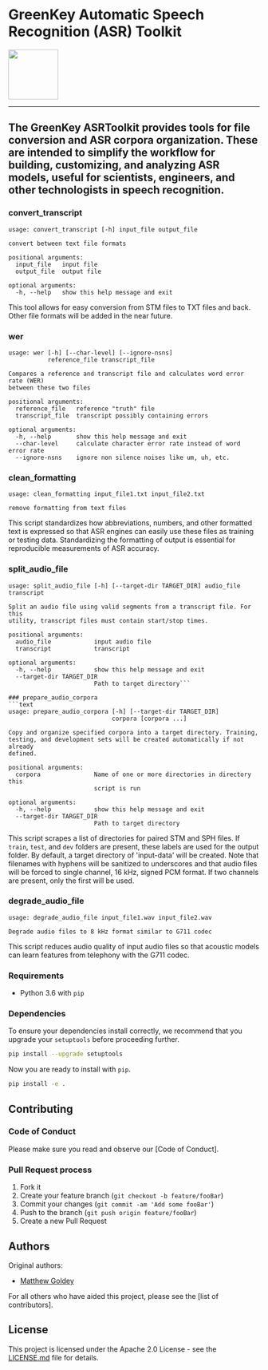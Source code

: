 # GreenKey Automatic Speech Recognition (ASR) Toolkit

<img src="https://github.com/finos-voice/greenkey-voice-sdk/raw/master/logo/greenkey-logo.png" width="100" />

---

## The GreenKey ASRToolkit provides tools for file conversion and ASR corpora organization. These are intended to simplify the workflow for building, customizing, and analyzing ASR models, useful for scientists, engineers, and other technologists in speech recognition.


### convert_transcript 
```text
usage: convert_transcript [-h] input_file output_file

convert between text file formats

positional arguments:
  input_file   input file
  output_file  output file

optional arguments:
  -h, --help   show this help message and exit
```
This tool allows for easy conversion from STM files to TXT files and back. Other file formats will be added in the near future.

### wer
```text
usage: wer [-h] [--char-level] [--ignore-nsns]
           reference_file transcript_file

Compares a reference and transcript file and calculates word error rate (WER)
between these two files

positional arguments:
  reference_file   reference "truth" file
  transcript_file  transcript possibly containing errors

optional arguments:
  -h, --help       show this help message and exit
  --char-level     calculate character error rate instead of word error rate
  --ignore-nsns    ignore non silence noises like um, uh, etc.
```

### clean_formatting 
```text
usage: clean_formatting input_file1.txt input_file2.txt

remove formatting from text files

```
This script standardizes how abbreviations, numbers, and other formatted text is expressed so that ASR engines can easily use these files as training or testing data. Standardizing the formatting of output is essential for reproducible measurements of ASR accuracy.

### split_audio_file 
```text
usage: split_audio_file [-h] [--target-dir TARGET_DIR] audio_file transcript

Split an audio file using valid segments from a transcript file. For this
utility, transcript files must contain start/stop times.

positional arguments:
  audio_file            input audio file
  transcript            transcript

optional arguments:
  -h, --help            show this help message and exit
  --target-dir TARGET_DIR
                        Path to target directory```

### prepare_audio_corpora
```text
usage: prepare_audio_corpora [-h] [--target-dir TARGET_DIR]
                             corpora [corpora ...]

Copy and organize specified corpora into a target directory. Training,
testing, and development sets will be created automatically if not already
defined.

positional arguments:
  corpora               Name of one or more directories in directory this
                        script is run

optional arguments:
  -h, --help            show this help message and exit
  --target-dir TARGET_DIR
                        Path to target directory
```
This script scrapes a list of directories for paired STM and SPH files. If `train`, `test`, and `dev` folders are present, these labels are used for the output folder. By default, a target directory of 'input-data' will be created. Note that filenames with hyphens will be sanitized to underscores and that audio files will be forced to single channel, 16 kHz, signed PCM format. If two channels are present, only the first will be used.

### degrade_audio_file 
```text
usage: degrade_audio_file input_file1.wav input_file2.wav

Degrade audio files to 8 kHz format similar to G711 codec
```
This script reduces audio quality of input audio files so that acoustic models can learn features from telephony with the G711 codec.

### Requirements

- Python 3.6 with `pip`

### Dependencies

To ensure your dependencies install correctly, we recommend that you upgrade your `setuptools` before proceeding further.

```sh
pip install --upgrade setuptools
```

Now you are ready to install with `pip`.

```sh
pip install -e .
```

## Contributing

### Code of Conduct

Please make sure you read and observe our [Code of Conduct].

### Pull Request process

1. Fork it
1. Create your feature branch (`git checkout -b feature/fooBar`)
1. Commit your changes (`git commit -am 'Add some fooBar'`)
1. Push to the branch (`git push origin feature/fooBar`)
1. Create a new Pull Request

## Authors

Original authors:

- [Matthew Goldey](https://github.com/mgoldey)

For all others who have aided this project, please see the [list of contributors].

## License

This project is licensed under the Apache 2.0 License - see the [LICENSE.md](LICENSE.md) file for details.

<!-- Markdown link & img defs -->
